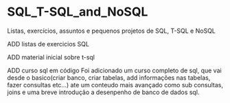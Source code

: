 # SQL_T-SQL_and_NoSQL
Listas, exercícios, assuntos e pequenos projetos de SQL, T-SQL e NoSQL

ADD listas de exercicios SQL

ADD material inicial sobre t-sql

ADD curso sql em código
  Foi adicionado um curso completo de sql, que vai desde o basico(criar banco, criar tabelas, add informações nas tabelas, fazer consultas etc...) ate um conteudo mais avançado como sub consultas, joins e uma breve introdução a desenpenho de banco de dados sql. 
